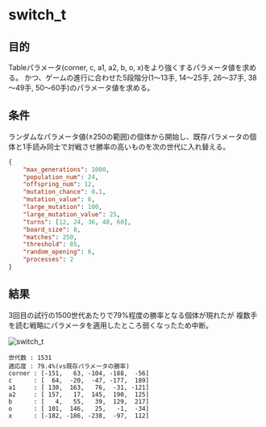 # switch_t
## 目的
Tableパラメータ(corner, c, a1, a2, b, o, x)をより強くするパラメータ値を求める。
かつ、ゲームの進行に合わせた5段階分(1～13手, 14～25手, 26～37手, 38～49手, 50～60手)のパラメータ値を求める。

## 条件
ランダムなパラメータ値(±250の範囲)の個体から開始し、既存パラメータの個体と1手読み同士で対戦させ勝率の高いものを次の世代に入れ替える。

```JSON
{
    "max_generations": 1000,
    "population_num": 24,
    "offspring_num": 12,
    "mutation_chance": 0.1,
    "mutation_value": 6,
    "large_mutation": 100,
    "large_mutation_value": 25,
    "turns": [12, 24, 36, 48, 60],
    "board_size": 8,
    "matches": 250,
    "threshold": 85,
    "random_opening": 6,
    "processes": 2
}
```

## 結果
3回目の試行の1500世代あたりで79%程度の勝率となる個体が現れたが
複数手を読む戦略にパラメータを適用したところ弱くなったため中断。<br>

![switch_t](https://raw.githubusercontent.com/y-tetsu/reversi/images/switch_t.png)

```
世代数 : 1531
適応度 : 79.4%(vs既存パラメータの勝率)
corner : [-151,   63, -104, -188,  -56]
c      : [  64,  -20,  -47, -177,  189]
a1     : [ 130,  163,   76,  -31, -121]
a2     : [ 157,   17,  145,  190,  125]
b      : [   4,   55,   39,  129,  217]
o      : [ 101,  146,   25,   -1,  -34]
x      : [-182, -186, -238,  -97,  112]
```
